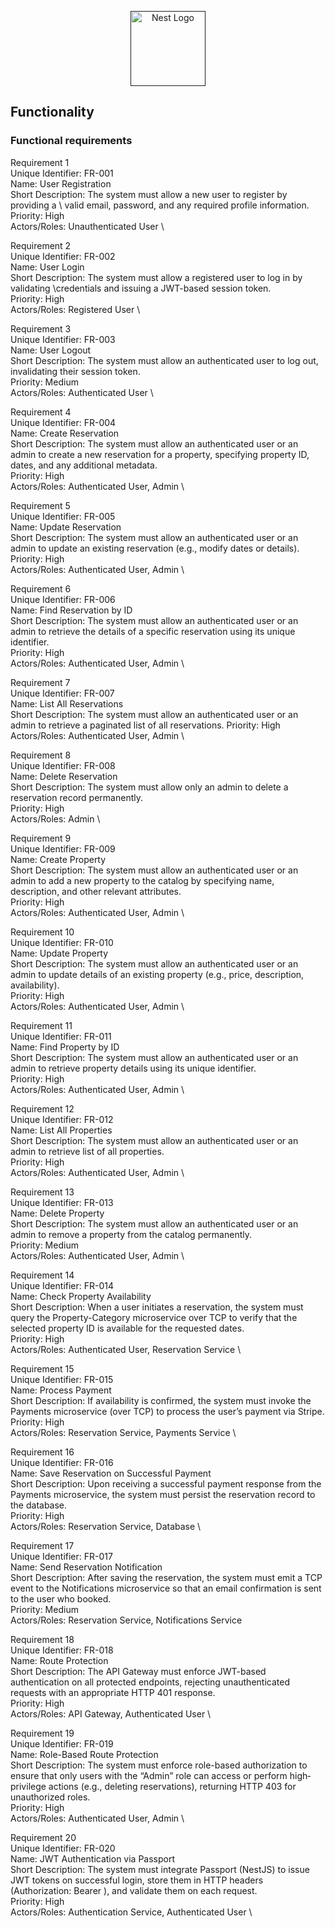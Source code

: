 <p align="center">
  <a href="" target="blank"><img src="https://nestjs.com/img/logo-small.svg" width="120" alt="Nest Logo" /></a>
</p>

## Functionality

### Functional requirements
Requirement 1 \
Unique Identifier: FR-001 \
Name: User Registration \
Short Description: The system must allow a new user to register by providing a \ valid email, password, and any required profile information.
Priority: High \
Actors/Roles: Unauthenticated User \

Requirement 2  \
Unique Identifier: FR-002 \
Name: User Login \
Short Description: The system must allow a registered user to log in by validating  \credentials and issuing a JWT-based session token. \
Priority: High \
Actors/Roles: Registered User \

Requirement 3 \
Unique Identifier: FR-003 \
Name: User Logout \
Short Description: The system must allow an authenticated user to log out, invalidating their session token. \
Priority: Medium \
Actors/Roles: Authenticated User \

Requirement 4 \
Unique Identifier: FR-004 \
Name: Create Reservation \
Short Description: The system must allow an authenticated user or an admin to create a new reservation for a property, specifying property ID, dates, and any additional metadata. \
Priority: High \
Actors/Roles: Authenticated User, Admin \

Requirement 5 \
Unique Identifier: FR-005 \
Name: Update Reservation \
Short Description: The system must allow an authenticated user or an admin to update an existing reservation (e.g., modify dates or details). \
Priority: High \
Actors/Roles: Authenticated User, Admin \

Requirement 6 \
Unique Identifier: FR-006 \
Name: Find Reservation by ID \
Short Description: The system must allow an authenticated user or an admin to retrieve the details of a specific reservation using its unique identifier. \
Priority: High \
Actors/Roles: Authenticated User, Admin \

Requirement 7 \
Unique Identifier: FR-007 \
Name: List All Reservations \
Short Description: The system must allow an authenticated user or an admin to retrieve a paginated list of all reservations.
Priority: High \
Actors/Roles: Authenticated User, Admin \

Requirement 8 \
Unique Identifier: FR-008 \
Name: Delete Reservation \
Short Description: The system must allow only an admin to delete a reservation record permanently. \
Priority: High \
Actors/Roles: Admin \

Requirement 9 \
Unique Identifier: FR-009 \
Name: Create Property \
Short Description: The system must allow an authenticated user or an admin to add a new property to the catalog by specifying name, description, and other relevant attributes. \
Priority: High \
Actors/Roles: Authenticated User, Admin \

Requirement 10 \
Unique Identifier: FR-010 \
Name: Update Property \
Short Description: The system must allow an authenticated user or an admin to update details of an existing property (e.g., price, description, availability). \
Priority: High \
Actors/Roles: Authenticated User, Admin \

Requirement 11 \
Unique Identifier: FR-011 \
Name: Find Property by ID \
Short Description: The system must allow an authenticated user or an admin to retrieve property details using its unique identifier. \
Priority: High \
Actors/Roles: Authenticated User, Admin \

Requirement 12 \
Unique Identifier: FR-012 \
Name: List All Properties \
Short Description: The system must allow an authenticated user or an admin to retrieve list of all properties. \
Priority: High \
Actors/Roles: Authenticated User, Admin \

Requirement 13 \
Unique Identifier: FR-013 \
Name: Delete Property \
Short Description: The system must allow an authenticated user or an admin to remove a property from the catalog permanently. \
Priority: Medium \
Actors/Roles: Authenticated User, Admin \

Requirement 14 \
Unique Identifier: FR-014 \
Name: Check Property Availability \
Short Description: When a user initiates a reservation, the system must query the Property-Category microservice over TCP to verify that the selected property ID is available for the requested dates. \
Priority: High \
Actors/Roles: Authenticated User, Reservation Service \

Requirement 15 \
Unique Identifier: FR-015 \
Name: Process Payment \
Short Description: If availability is confirmed, the system must invoke the Payments microservice (over TCP) to process the user’s payment via Stripe. \
Priority: High \
Actors/Roles: Reservation Service, Payments Service \

Requirement 16 \
Unique Identifier: FR-016 \
Name: Save Reservation on Successful Payment \
Short Description: Upon receiving a successful payment response from the Payments microservice, the system must persist the reservation record to the database. \
Priority: High \
Actors/Roles: Reservation Service, Database \

Requirement 17 \
Unique Identifier: FR-017 \
Name: Send Reservation Notification \
Short Description: After saving the reservation, the system must emit a TCP event to the Notifications microservice so that an email confirmation is sent to the user who booked. \
Priority: Medium \
Actors/Roles: Reservation Service, Notifications Service

Requirement 18 \
Unique Identifier: FR-018 \
Name: Route Protection \
Short Description: The API Gateway must enforce JWT-based authentication on all protected endpoints, rejecting unauthenticated requests with an appropriate HTTP 401 response. \
Priority: High \
Actors/Roles: API Gateway, Authenticated User \

Requirement 19 \
Unique Identifier: FR-019 \
Name: Role-Based Route Protection \
Short Description: The system must enforce role-based authorization to ensure that only users with the “Admin” role can access or perform high‐privilege actions (e.g., deleting reservations), returning HTTP 403 for unauthorized roles. \
Priority: High \
Actors/Roles: Authenticated User, Admin \

Requirement 20 \
Unique Identifier: FR-020 \
Name: JWT Authentication via Passport \
Short Description: The system must integrate Passport (NestJS) to issue JWT tokens on successful login, store them in HTTP headers (Authorization: Bearer <token>), and validate them on each request. \
Priority: High \
Actors/Roles: Authentication Service, Authenticated User \